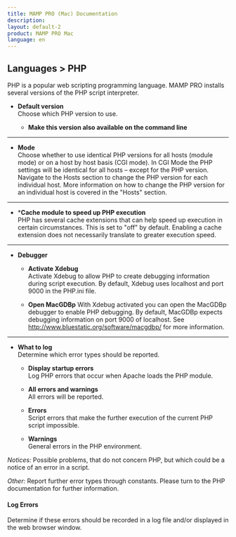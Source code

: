 ```yaml
---
title: MAMP PRO (Mac) Documentation
description: 
layout: default-2
product: MAMP PRO Mac
language: en
---
```


## Languages > PHP

PHP is a popular web scripting programming language. MAMP PRO installs several versions of the PHP script interpreter.

*  **Default version**  
   Choose which PHP version to use.  

    *  **Make this version also available on the command line**  

---

*  **Mode**  
   Choose whether to use identical PHP versions for all hosts (module mode) or on a host by host basis (CGI mode).
   In CGI Mode the PHP settings will be identical for all hosts – except for the PHP version. Navigate to the Hosts
   section to change the PHP version for each individual host. More information on how to change the PHP version for
   an individual host is covered in the "Hosts" section.  

---

*  ***Cache module to speed up PHP execution**  
   PHP has several cache extensions that can help speed up execution in certain circumstances.
   This is set to "off" by default. Enabling a cache extension does not necessarily translate to greater execution speed.  

---

*  **Debugger**  

    *  **Activate Xdebug**  
       Activate Xdebug to allow PHP to create debugging information during script execution.
       By default, Xdebug uses localhost and port 9000 in the PHP.ini file.

    *  **Open MacGDBp**
       With Xdebug activated you can open the MacGDBp debugger to enable PHP debugging.
       By default, MacGDBp expects debugging information on port 9000 of localhost.
       See http://www.bluestatic.org/software/macgdbp/ for more information.  

---

*  **What to log**  
   Determine which error types should be reported.  

    *  **Display startup errors**  
       Log PHP errors that occur when Apache loads the PHP module.  

    *  **All errors and warnings**  
       All errors will be reported.  

    *  **Errors**  
       Script errors that make the further execution of the current PHP script impossible.  

    *  **Warnings**  
       General errors in the PHP environment.  

_Notices:_ Possible problems, that do not concern PHP, but which could be a notice of an error in a script.

_Other:_ Report further error types through constants. Please turn to the PHP documentation for further information.

#### Log Errors

Determine if these errors should be recorded in a log file and/or displayed in the web browser window.
